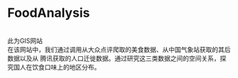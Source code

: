 # FoodAnalysis

<span>
<br>此为GIS网站<br>在该网站中，我们通过调用从大众点评爬取的美食数据、从中国气象站获取的其后数据以及从
腾讯获取的人口迁徙数据。通过研究这三类数据之间的空间关系，探究国人在饮食口味上的地区分布。

</span>


